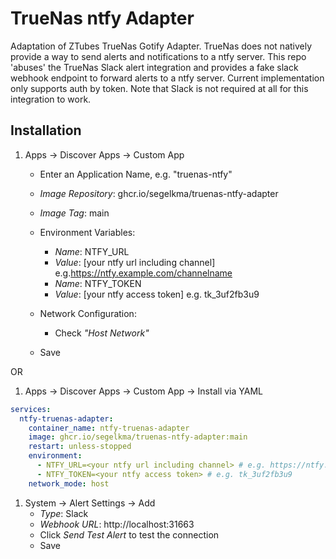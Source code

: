 # TrueNas ntfy Adapter

Adaptation of ZTubes TrueNas Gotify Adapter. TrueNas does not natively provide a way to send alerts and notifications to a ntfy server. This repo 'abuses' the TrueNas Slack alert integration and provides a fake slack webhook endpoint to forward alerts to a ntfy server. Current implementation only supports auth by token.
Note that Slack is not required at all for this integration to work.

## Installation
1. Apps -> Discover Apps -> Custom App
    - Enter an Application Name, e.g. "truenas-ntfy"
    - _Image Repository_: ghcr.io/segelkma/truenas-ntfy-adapter
    - _Image Tag_: main
    - Environment Variables:
        - _Name_: NTFY\_URL
        - _Value_: [your ntfy url including channel] e.g.https://ntfy.example.com/channelname
        - _Name_: NTFY\_TOKEN
        - _Value_: [your ntfy access token] e.g. tk_3uf2fb3u9

    - Network Configuration: 
        - Check _"Host Network"_
    - Save

OR

1. Apps -> Discover Apps -> Custom App -> Install via YAML
```yaml
services:
  ntfy-truenas-adapter:
    container_name: ntfy-truenas-adapter
    image: ghcr.io/segelkma/truenas-ntfy-adapter:main
    restart: unless-stopped
    environment:
      - NTFY_URL=<your ntfy url including channel> # e.g. https://ntfy.example.com/channelname
      - NTFY_TOKEN=<your ntfy access token> # e.g. tk_3uf2fb3u9
    network_mode: host
```

1. System -> Alert Settings -> Add
    - _Type_: Slack
    - _Webhook URL_: http://localhost:31663
    - Click _Send Test Alert_ to test the connection
    - Save
